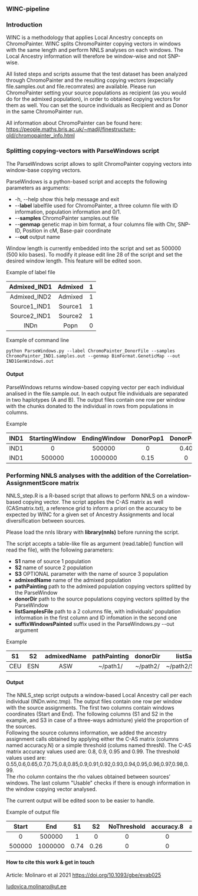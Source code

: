 ### WINC-pipeline

### Introduction

WINC is a methodology that applies Local Ancestry concepts on ChromoPainter. WINC splits ChromoPainter copying vectors in windows with the same length and perform NNLS analyses on each windows. The Local Ancestry information will therefore be window-wise and not SNP-wise.  


All listed steps and scripts assume that the test dataset has been analyzed through ChromoPainter and the resulting copying vectors (expecially file.samples.out and file.recomrates) are available. Please run ChromoPainter setting your source populations as recipient (as you would do for the admixed population), in order to obtained copying vectors for them as well. You can set the source individuals as Recipient and as Donor in the same ChromoPainter run.   


All information about ChromoPainter can be found here: https://people.maths.bris.ac.uk/~madjl/finestructure-old/chromopainter_info.html  


### Splitting copying-vectors with ParseWindows script

The ParseWindows script allows to split ChromoPainter copying vectors into window-base copying vectors.  

ParseWindows is a python-based script and accepts the following parameters as arguments:  
  
  

*  -h, --help            show this help message and exit
*  --**label**           labelfile used for ChromoPainter, a three column file with ID information, population information and 0/1. 
*  --**samples**         ChromoPainter samples.out file 
*  --**genmap**          genetic map in bim format, a four columns file with Chr, SNP-ID, Position in cM, Base-pair coordinate
*  --**out**             output name  

Window length is currently embedded into the script and set as 500000 (500 kilo bases). To modify it please edit line 28 of the script and set the desired window length. This feature will be edited soon.  
  
  
    
Example of label file  
  
  

| Admixed_IND1 | Admixed | 1 |
|:------------:|:-------:|:-:|
| Admixed_IND2 | Admixed | 1 |
| Source1_IND1 | Source1 | 1 |
| Source2_IND1 | Source2 | 1 |
| INDn | Popn | 0 |  

                      
Example of command line  

`python ParseWindows.py --label ChromoPainter_DonorFile --samples ChromoPainter_IND1.samples.out --genmap BimFormat.GeneticMap --out IND1GenWindows.out`  
  
    
    
#### Output

ParseWindows returns window-based copying vector per each individual analised in the file.sample.out. In each output file individuals are separated in two haplotypes (A and B).
The output files contain one row per window with the chunks donated to the individual in rows from populations in columns.  


Example 

| IND1 | StartingWindow | EndingWindow | DonorPop1 | DonorPop2 | DonorPopN |
|:----:|:--------------:|:------------:|:---------:|:---------:|:---------:|
| IND1 | 0 | 500000 | 0 | 0.40 | 0.85 | 2.7 |
| IND1 | 500000 | 1000000 | 0.15 | 0 | 1.35 |  

### Performing NNLS analyses with the addition of the Correlation-AssignmentScore matrix

NNLS_step.R is a R-based script that allows to perform NNLS on a window-based copying vector. The script applies the C-AS matrix as well (CASmatrix.txt), a reference grid to inform a priori on the accuracy to be expected by WINC for a given set of Ancestry Assignments and local diversification between sources.  

Please load the nnls library with **library(nnls)** before running the script.  


The script accepts a table-like file as argument (read.table() function will read the file), with the following parameters:  

* **S1**	             name of source 1 population
* **S2**	             name of source 2 population
* **S3**               OPTIONAL parameter with the name of source 3 population
* **admixedName**	     name of the admixed population
* **pathPainting**	   path to the admixed population copying vectors splitted by the ParseWindow 
* **donorDir**	       path to the source populations copying vectors splitted by the ParseWindow 
* **listSamplesFile**	 path to a 2 columns file,  with individuals' population information in the first column and ID infomation in the second one
* **suffixWindowsPainted** suffix used in the ParseWindows.py	--out argument

Example  

| S1 | S2 | admixedName | pathPainting | donorDir | listSamplesFile |
|:--:|:--:|:-----------:|:------------:|:--------:|:---------------:|
| CEU  |  ESN  |   ASW  |  ~/path1/  | ~/path2/ | ~/path2/SampleList.txt |


#### Output 

The NNLS_step script outputs a window-based Local Ancestry call per each individual (INDn.winc.tmp). The output files contain one row per window with the source assignments. The first two columns contain windows coordinates (Start and End). The following columns (S1 and S2 in the example, and S3 in case of a three-ways admixture) yield the proportion of the sources.  
Following the source columns information, we added the ancestry assignment calls obtained by applying either the C-AS matrix (columns named accuracy.N) or a simple threshold (colums named thresN). The C-AS matrix accuracy values used are: 0.8, 0.9, 0.95 and 0.99. The threshold values used are: 0.55,0.6,0.65,0.7,0.75,0.8,0.85,0.9,0.91,0.92,0.93,0.94,0.95,0.96,0.97,0.98,0.99.  
The rho column contains the rho values obtained between sources' windows. The last column "Usable" checks if there is enough information in the window copying vector analysed.

The current output will be edited soon to be easier to handle.  

Example of output file  


| Start | End | S1 | S2 | NoThreshold | accuracy.8 | accuracy.N | thres0.55 | thresN | rho | Usable | 
|:-----:|:-----:|:-----:|:-----:|:-----:|:-----:|:-----:|:-----:|:-----:|:-----:|:-----:|
|   0   | 500000|1|0|0|0|0|0|0|-0.11|Y|
|500000|1000000|0.74|0.26|0|0|0|NA|NA|-0.12|Y|  

 
 
#### How to cite this work & get in touch

Article: Molinaro et al 2021 https://doi.org/10.1093/gbe/evab025

ludovica.molinaro@ut.ee
